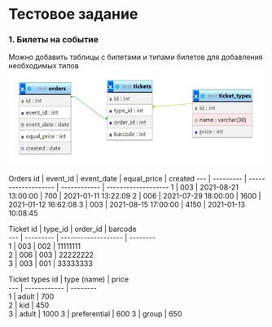 # Тестовое задание #

### 1. Билеты на событие ###

Можно добавить таблицы с билетами и типами билетов для добавления необходимых типов
![Scheme](scheme.jpg)

Orders
id  | event_id  | event_date          | equal_price  | created
--- | --------- | ------------------- | ------------ | -------------------
1   | 003       | 2021-08-21 13:00:00 | 700          | 2021-01-11 13:22:09
2   | 006       | 2021-07-29 18:00:00 | 1600         | 2021-01-12 16:62:08
3   | 003       | 2021-08-15 17:00:00 | 4150         | 2021-01-13 10:08:45

Ticket
id  | type_id   | order_id            | barcode   
--- | --------- | ------------------- | --------   
1   | 003       | 002                 | 11111111   
2   | 006       | 003                 | 22222222   
3   | 003       | 001                 | 33333333   

Ticket types
id  | type (name)  | price   
--- | ------------ | --------   
1   | adult        | 700   
2   | kid          | 450   
3   | adult        | 1000
3   | preferential | 600
3   | group        | 650


